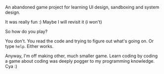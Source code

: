 An abandoned game project for learning UI design, sandboxing and system design.

It was really fun :)
Maybe I will revisit it (i won't)

So how do you play?

You don't. You read the code and trying to figure out what's going on. Or type `help`. Either works.



Anyway, I'm off making other, much smaller game. Learn coding by coding a game about coding was deeply pogger to my programming knowledge. Cya :)
